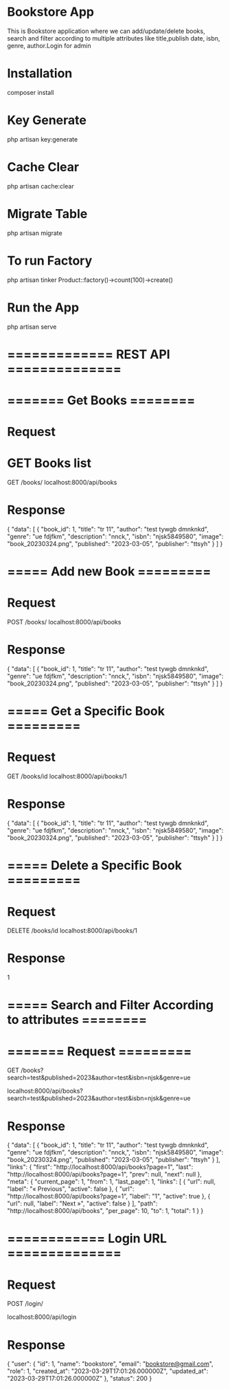 # Bookstore App
This is Bookstore application where we can add/update/delete books,
search and filter according to multiple attributes like title,publish date, isbn, genre, author.Login for admin

# Installation
composer install

# Key Generate
php artisan key:generate

# Cache Clear
php artisan cache:clear

# Migrate Table
php artisan migrate

# To run Factory
php artisan tinker
Product::factory()->count(100)->create()


# Run the App
php artisan serve

# ============= REST API ==============

# ======= Get Books ========

# Request 

# GET Books list

GET /books/
localhost:8000/api/books

# Response
{
    "data": [
        {
            "book_id": 1,
            "title": "tr 11",
            "author": "test tywgb dmnknkd",
            "genre": "ue fdjfkm",
            "description": "nnck,",
            "isbn": "njsk5849580",
            "image": "book_20230324.png",
            "published": "2023-03-05",
            "publisher": "ttsyh"
        }
    ]
}

# ===== Add new Book =========

# Request
POST /books/
localhost:8000/api/books

# Response
{
    "data": [
        {
            "book_id": 1,
            "title": "tr 11",
            "author": "test tywgb dmnknkd",
            "genre": "ue fdjfkm",
            "description": "nnck,",
            "isbn": "njsk5849580",
            "image": "book_20230324.png",
            "published": "2023-03-05",
            "publisher": "ttsyh"
        }
    ]
}

# ===== Get a Specific Book =========

# Request
GET /books/id
localhost:8000/api/books/1

# Response
{
    "data": [
        {
            "book_id": 1,
            "title": "tr 11",
            "author": "test tywgb dmnknkd",
            "genre": "ue fdjfkm",
            "description": "nnck,",
            "isbn": "njsk5849580",
            "image": "book_20230324.png",
            "published": "2023-03-05",
            "publisher": "ttsyh"
        }
    ]
}

# ===== Delete a Specific Book =========

# Request
DELETE /books/id
localhost:8000/api/books/1

# Response
1

# ===== Search and Filter According to attributes ========

# ======= Request =========
GET /books?search=test&published=2023&author=test&isbn=njsk&genre=ue

localhost:8000/api/books?search=test&published=2023&author=test&isbn=njsk&genre=ue

# Response
{
    "data": [
        {
            "book_id": 1,
            "title": "tr 11",
            "author": "test tywgb dmnknkd",
            "genre": "ue fdjfkm",
            "description": "nnck,",
            "isbn": "njsk5849580",
            "image": "book_20230324.png",
            "published": "2023-03-05",
            "publisher": "ttsyh"
        }
    ],
    "links": {
        "first": "http://localhost:8000/api/books?page=1",
        "last": "http://localhost:8000/api/books?page=1",
        "prev": null,
        "next": null
    },
    "meta": {
        "current_page": 1,
        "from": 1,
        "last_page": 1,
        "links": [
            {
                "url": null,
                "label": "&laquo; Previous",
                "active": false
            },
            {
                "url": "http://localhost:8000/api/books?page=1",
                "label": "1",
                "active": true
            },
            {
                "url": null,
                "label": "Next &raquo;",
                "active": false
            }
        ],
        "path": "http://localhost:8000/api/books",
        "per_page": 10,
        "to": 1,
        "total": 1
    }
}


# ============ Login URL ==============
# Request
POST /login/

localhost:8000/api/login
# Response 
{
    "user": {
        "id": 1,
        "name": "bookstore",
        "email": "bookstore@gmail.com",
        "role": 1,
        "created_at": "2023-03-29T17:01:26.000000Z",
        "updated_at": "2023-03-29T17:01:26.000000Z"
    },
    "status": 200
}

